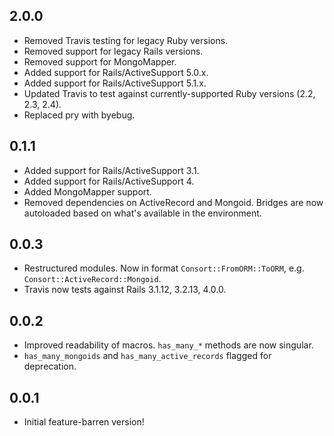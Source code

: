 ## 2.0.0

* Removed Travis testing for legacy Ruby versions.
* Removed support for legacy Rails versions.
* Removed support for MongoMapper.
* Added support for Rails/ActiveSupport 5.0.x.
* Added support for Rails/ActiveSupport 5.1.x.
* Updated Travis to test against currently-supported Ruby versions (2.2, 2.3, 2.4).
* Replaced pry with byebug.

## 0.1.1

* Added support for Rails/ActiveSupport 3.1.
* Added support for Rails/ActiveSupport 4.
* Added MongoMapper support.
* Removed dependencies on ActiveRecord and Mongoid. Bridges are now autoloaded based on what's available in the environment.

## 0.0.3

* Restructured modules. Now in format `Consort::FromORM::ToORM`, e.g. `Consort::ActiveRecord::Mongoid`.
* Travis now tests against Rails 3.1.12, 3.2.13, 4.0.0.

## 0.0.2

* Improved readability of macros. `has_many_*` methods are now singular.
* `has_many_mongoids` and `has_many_active_records` flagged for deprecation.

## 0.0.1

* Initial feature-barren version!
